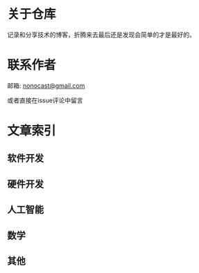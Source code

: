 # 关于仓库

记录和分享技术的博客，折腾来去最后还是发现会简单的才是最好的。

# 联系作者

邮箱: nonocast@gmail.com

或者直接在issue评论中留言

# 文章索引

## 软件开发

## 硬件开发

## 人工智能

## 数学

## 其他
